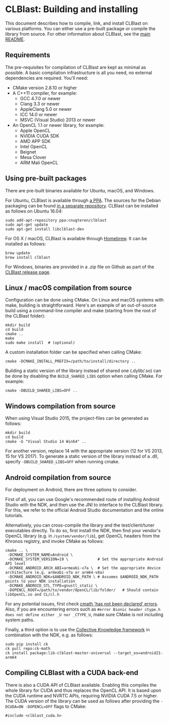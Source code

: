 CLBlast: Building and installing
================

This document describes how to compile, link, and install CLBlast on various platforms. You can either use a pre-built package or compile the library from source. For other information about CLBlast, see the [main README](../README.md).


Requirements
-------------

The pre-requisites for compilation of CLBlast are kept as minimal as possible. A basic compilation infrastructure is all you need, no external dependencies are required. You'll need:

* CMake version 2.8.10 or higher
* A C++11 compiler, for example:
  - GCC 4.7.0 or newer
  - Clang 3.3 or newer
  - AppleClang 5.0 or newer
  - ICC 14.0 or newer
  - MSVC (Visual Studio) 2013 or newer
* An OpenCL 1.1 or newer library, for example:
  - Apple OpenCL
  - NVIDIA CUDA SDK
  - AMD APP SDK
  - Intel OpenCL
  - Beignet
  - Mesa Clover
  - ARM Mali OpenCL


Using pre-built packages
-------------

There are pre-built binaries available for Ubuntu, macOS, and Windows.

For Ubuntu, CLBlast is available through [a PPA](https://launchpad.net/~cnugteren/+archive/ubuntu/clblast). The sources for the Debian packaging can be found [in a separate repository](https://github.com/CNugteren/CLBlast-packaging). CLBlast can be installed as follows on Ubuntu 16.04:

    sudo add-apt-repository ppa:cnugteren/clblast
    sudo apt-get update
    sudo apt-get install libclblast-dev

For OS X / macOS, CLBlast is available through [Homebrew](https://github.com/Homebrew/homebrew-core/blob/master/Formula/clblast.rb). It can be installed as follows:

    brew update
    brew install clblast

For Windows, binaries are provided in a .zip file on Github as part of the [CLBlast release page](https://github.com/CNugteren/CLBlast/releases).


Linux / macOS compilation from source
-------------

Configuration can be done using CMake. On Linux and macOS systems with make, building is straightforward. Here's an example of an out-of-source build using a command-line compiler and make (starting from the root of the CLBlast folder):

    mkdir build
    cd build
    cmake ..
    make
    sudo make install  # (optional)

A custom installation folder can be specified when calling CMake:

    cmake -DCMAKE_INSTALL_PREFIX=/path/to/install/directory ..

Building a static version of the library instead of shared one (.dylib/.so) can be done by disabling the `BUILD_SHARED_LIBS` option when calling CMake. For example:

    cmake -DBUILD_SHARED_LIBS=OFF ..


Windows compilation from source
-------------

When using Visual Studio 2015, the project-files can be generated as follows:

    mkdir build
    cd build
    cmake -G "Visual Studio 14 Win64" ..

For another version, replace 14 with the appropriate version (12 for VS 2013, 15 for VS 2017). To generate a static version of the library instead of a .dll, specify `-DBUILD_SHARED_LIBS=OFF` when running cmake.


Android compilation from source
-------------

For deployment on Android, there are three options to consider.

First of all, you can use Google's recommended route of installing Android Studio with the NDK, and then use the JNI to interface to the CLBlast library. For this, we refer to the official Android Studio documentation and the online tutorials.

Alternatively, you can cross-compile the library and the test/client/tuner executables directly. To do so, first install the NDK, then find your vendor's OpenCL library (e.g. in `/system/vendor/lib`), get OpenCL headers from the Khronos registry, and invoke CMake as follows:

    cmake .. \
     -DCMAKE_SYSTEM_NAME=Android \
     -DCMAKE_SYSTEM_VERSION=19 \             # Set the appropriate Android API level
     -DCMAKE_ANDROID_ARCH_ABI=armeabi-v7a \  # Set the appropriate device architecture (e.g. armeabi-v7a or arm64-v8a)
     -DCMAKE_ANDROID_NDK=$ANDROID_NDK_PATH \ # Assumes $ANDROID_NDK_PATH points to your NDK installation
     -DCMAKE_ANDROID_STL_TYPE=gnustl_static \
     -DOPENCL_ROOT=/path/to/vendor/OpenCL/lib/folder/   # Should contain libOpenCL.so and CL/cl.h

For any potential issues, first check [cmath 'has not been declared' errors](https://stackoverflow.com/questions/45183525/compilation-error-with-ndk-using-cstatic/46433625). Also, if you are encountering errors such as `#error Bionic header ctype.h does not define either _U nor _CTYPE_U`, make sure CMake is not including system paths.

Finally, a third option is to use the [Collective Knowledge framework](https://github.com/ctuning/ck) in combination with the NDK, e.g. as follows:

    sudo pip install ck
    ck pull repo:ck-math
    ck install package:lib-clblast-master-universal --target_os=android21-arm64


Compiling CLBlast with a CUDA back-end
-------------

There is also a CUDA API of CLBlast available. Enabling this compiles the whole library for CUDA and thus replaces the OpenCL API. It is based upon the CUDA runtime and NVRTC APIs, requiring NVIDIA CUDA 7.5 or higher. The CUDA version of the library can be used as follows after providing the `-DCUDA=ON -DOPENCL=OFF` flags to CMake:

    #include <clblast_cuda.h>
